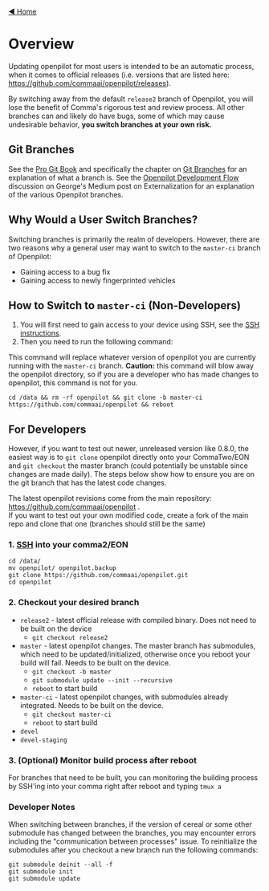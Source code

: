 [◄ Home](../wiki)

# Overview
Updating openpilot for most users is intended to be an automatic process, when it comes to official releases (i.e. versions that are listed here: https://github.com/commaai/openpilot/releases).

By switching away from the default `release2` branch of Openpilot, you will lose the benefit of Comma's rigorous test and review process.  All other branches can and likely do have bugs, some of which may cause undesirable behavior, **you switch branches at your own risk.**

## Git Branches
See the [Pro Git Book](https://git-scm.com/book/en/v2) and specifically the chapter on [Git Branches](https://git-scm.com/book/en/v2/Git-Branching-Branches-in-a-Nutshell) for an explanation of what a branch is. See the [Openpilot Development Flow](https://medium.com/@comma_ai/a-2020-theme-externalization-13b33326d8b3#9f7b:~:text=openpilot%20development%20flow) discussion on George's Medium post on Externalization for an explanation of the various Openpilot branches.

## Why Would a User Switch Branches?
Switching branches is primarily the realm of developers.  However, there are two reasons why a general user may want to switch to the `master-ci` branch of Openpilot:
* Gaining access to a bug fix
* Gaining access to newly fingerprinted vehicles

## How to Switch to `master-ci` (Non-Developers)
1. You will first need to gain access to your device using SSH, see the [SSH instructions](https://github.com/commaai/openpilot/wiki/SSH). 
2. Then you need to run the following command:
 
This command will replace whatever version of openpilot you are currently running with the `master-ci` branch. **Caution:** this command will blow away the openpilot directory, so if you are a developer who has made changes to openpilot, this command is not for you.

`cd /data && rm -rf openpilot && git clone -b master-ci https://github.com/commaai/openpilot && reboot`

## For Developers

However, if you want to test out newer, unreleased version like 0.8.0, the easiest way is to `git clone` openpilot directly onto your CommaTwo/EON and `git checkout` the master branch (could potentially be unstable since changes are made daily). The steps below show how to ensure you are on the git branch that has the latest code changes. 

The latest openpilot revisions come from the main repository: https://github.com/commaai/openpilot . \
If you want to test out your own modified code, create a fork of the main repo and clone that one (branches should still be the same)

### 1. [SSH](../wiki/SSH) into your comma2/EON
`cd /data/`\
`mv openpilot/ openpilot.backup`\
`git clone https://github.com/commaai/openpilot.git`\
`cd openpilot`

### 2. Checkout your desired branch
* `release2` - latest official release with compiled binary. Does not need to be built on the device
  * `git checkout release2`
* `master` - latest openpilot changes. The master branch has submodules, which need to be updated/initialized, otherwise once you reboot your build will fail. Needs to be built on the device.
  * `git checkout -b master`
  * `git submodule update --init --recursive`
  * `reboot` to start build
* `master-ci` - latest openpilot changes, with submodules already integrated. Needs to be built on the device.
  * `git checkout master-ci`
  * `reboot` to start build
* `devel`
* `devel-staging`

### 3. (Optional) Monitor build process after reboot
For branches that need to be built, you can monitoring the building process by SSH'ing into your comma right after reboot and typing `tmux a`

### Developer Notes

When switching between branches, if the version of cereal or some other submodule has changed between the branches, you may encounter errors including the "communication between processes" issue.  To reinitialize the submodules after you checkout a new branch run the following commands:

```
git submodule deinit --all -f 
git submodule init
git submodule update
```